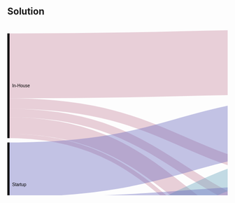 ## Solution

<svg width="800" height="620" xmlns="http://www.w3.org/2000/svg"><g transform="translate(0, 10)"><g class="links" fill="none" stroke-opacity="0.4"><path d="M5,84.1880341880343C400,84.1880341880343,400,74.18803418803424,795,74.18803418803424" stroke-width="148.37606837606836" style="stroke: rgb(201, 137, 160);"></path><path d="M5,170.34188034188043C400,170.34188034188043,400,342.64957264957263,795,342.64957264957263" stroke-width="23.931623931623932" style="stroke: rgb(201, 137, 160);"></path><path d="M5,191.88034188034197C400,191.88034188034197,400,445.982905982906,795,445.982905982906" stroke-width="19.145299145299145" style="stroke: rgb(201, 137, 160);"></path><path d="M5,220.59829059829067C400,220.59829059829067,400,532.5641025641027,795,532.5641025641027" stroke-width="38.29059829059829" style="stroke: rgb(201, 137, 160);"></path><path d="M5,244.52991452991463C400,244.52991452991463,400,590.4273504273503,795,590.4273504273503" stroke-width="9.572649572649572" style="stroke: rgb(201, 137, 160);"></path><path d="M5,484.7008547008546C400,484.7008547008546,400,296.75213675213683,795,296.75213675213683" stroke-width="47.863247863247864" style="stroke: rgb(105, 165, 191);"></path><path d="M5,527.7777777777777C400,527.7777777777777,400,407.2649572649573,795,407.2649572649573" stroke-width="38.29059829059829" style="stroke: rgb(105, 165, 191);"></path><path d="M5,558.8888888888888C400,558.8888888888888,400,491.4529914529914,795,491.4529914529914" stroke-width="23.931623931623932" style="stroke: rgb(105, 165, 191);"></path><path d="M5,578.0341880341879C400,578.0341880341879,400,568.4615384615385,795,568.4615384615385" stroke-width="14.358974358974358" style="stroke: rgb(105, 165, 191);"></path><path d="M5,587.6068376068374C400,587.6068376068374,400,597.6068376068374,795,597.6068376068374" stroke-width="4.786324786324786" style="stroke: rgb(105, 165, 191);"></path><path d="M5,321.53846153846155C400,321.53846153846155,400,210.59829059829065,795,210.59829059829065" stroke-width="124.44444444444444" style="stroke: rgb(105, 105, 191);"></path><path d="M5,400.51282051282055C400,400.51282051282055,400,371.3675213675214,795,371.3675213675214" stroke-width="33.504273504273506" style="stroke: rgb(105, 105, 191);"></path><path d="M5,429.2307692307692C400,429.2307692307692,400,467.5213675213675,795,467.5213675213675" stroke-width="23.931623931623932" style="stroke: rgb(105, 105, 191);"></path><path d="M5,445.98290598290595C400,445.98290598290595,400,556.4957264957266,795,556.4957264957266" stroke-width="9.572649572649572" style="stroke: rgb(105, 105, 191);"></path></g><g class="nodes" font-family="Arial, Helvetica" font-size="10"><g><rect x="795" y="330.6837606837607" height="95.72649572649573" width="5" fill="#000"></rect><text x="789" y="378.54700854700855" dy="0.35em" text-anchor="end">Chatbots or Voicebots</text></g><g><rect x="795" y="513.4188034188035" height="62.22222222222206" width="5" fill="#000"></rect><text x="789" y="544.5299145299145" dy="0.35em" text-anchor="end">Image and video analytics</text></g><g><rect x="795" y="5.684341886080802e-14" height="320.6837606837606" width="5" fill="#000"></rect><text x="789" y="160.34188034188037" dy="0.35em" text-anchor="end">Machine Learning</text></g><g><rect x="795" y="436.4102564102564" height="67.008547008547" width="5" fill="#000"></rect><text x="789" y="469.9145299145299" dy="0.35em" text-anchor="end">Natural Language Generation</text></g><g><rect x="795" y="585.6410256410255" height="14.358974358974478" width="5" fill="#000"></rect><text x="789" y="592.8205128205127" dy="0.35em" text-anchor="end">Swarm Intelligence</text></g><g><rect x="0" y="10.000000000000114" height="239.3162393162392" width="5" fill="#000"></rect><text x="11" y="129.65811965811972" dy="0.35em" text-anchor="start">In-House</text></g><g><rect x="0" y="460.76923076923066" height="129.23076923076928" width="5" fill="#000"></rect><text x="11" y="525.3846153846152" dy="0.35em" text-anchor="start">Major Technology firm</text></g><g><rect x="0" y="259.3162393162393" height="191.45299145299134" width="5" fill="#000"></rect><text x="11" y="355.042735042735" dy="0.35em" text-anchor="start">Startup</text></g></g></g></svg>
